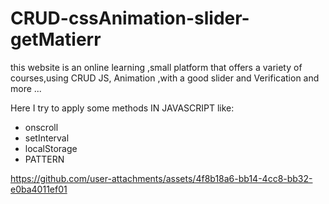 # CRUD-cssAnimation-slider-getMatierr
this website  is an online learning ,small platform that offers a variety of courses,using CRUD JS, Animation ,with a  good slider and Verification and more ...

Here I try to apply some methods IN JAVASCRIPT like:
   + onscroll
   +  setInterval
   +  localStorage
   +  PATTERN

https://github.com/user-attachments/assets/4f8b18a6-bb14-4cc8-bb32-e0ba4011ef01


